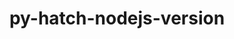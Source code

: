 ---
title: "py-hatch-nodejs-version"
layout: cache
categories: [package, develop-2025-03-23]
meta: {"compilers": ["gcc@=11.1.0", "gcc@=11.4.0", "oneapi@=2024.2.1"], "num_specs": 9, "num_specs_by_stack": {"data-vis-sdk": 1, "e4s": 2, "e4s-neoverse-v2": 2, "e4s-oneapi": 4, "root": 9}, "oss": ["ubuntu20.04", "ubuntu22.04"], "platforms": ["linux"], "stacks": ["data-vis-sdk", "e4s", "e4s-neoverse-v2", "e4s-oneapi", "root"], "targets": ["neoverse_v2", "x86_64_v3"], "versions": ["0.3.2"]}
spec_details: [{"compiler": "oneapi@=2024.2.1", "hash": "b24lvvrqex6a3d2pgf3ntbs6hyoigado", "os": "ubuntu22.04", "platform": "linux", "size": "-", "stacks": ["e4s-oneapi", "root"], "target": "x86_64_v3", "variants": ["build_system=python_pip"], "versions": ["0.3.2"]}, {"compiler": "gcc@=11.1.0", "hash": "etas42ltnlnrlsio46tzonnwzzd6zek2", "os": "ubuntu20.04", "platform": "linux", "size": "-", "stacks": ["data-vis-sdk", "root"], "target": "x86_64_v3", "variants": ["build_system=python_pip"], "versions": ["0.3.2"]}, {"compiler": "gcc@=11.4.0", "hash": "hrmab6uzywuv5af7y72ng53ekdfr5dso", "os": "ubuntu22.04", "platform": "linux", "size": "-", "stacks": ["e4s-neoverse-v2", "root"], "target": "neoverse_v2", "variants": ["build_system=python_pip"], "versions": ["0.3.2"]}, {"compiler": "oneapi@=2024.2.1", "hash": "m4cc3ogx47tybxtns7pezos6ivvck6vu", "os": "ubuntu22.04", "platform": "linux", "size": "-", "stacks": ["e4s-oneapi", "root"], "target": "x86_64_v3", "variants": ["build_system=python_pip"], "versions": ["0.3.2"]}, {"compiler": "gcc@=11.4.0", "hash": "nfazakny56m4eul7lbmm4rqssa67h5yg", "os": "ubuntu22.04", "platform": "linux", "size": "-", "stacks": ["e4s", "root"], "target": "x86_64_v3", "variants": ["build_system=python_pip"], "versions": ["0.3.2"]}, {"compiler": "oneapi@=2024.2.1", "hash": "q2ywleo3vjkfsuteh3iea3gbshcnxl3s", "os": "ubuntu22.04", "platform": "linux", "size": "-", "stacks": ["e4s-oneapi", "root"], "target": "x86_64_v3", "variants": ["build_system=python_pip"], "versions": ["0.3.2"]}, {"compiler": "gcc@=11.4.0", "hash": "q4eoqbgawh7ickkejnvhgalkq4lj2zwv", "os": "ubuntu22.04", "platform": "linux", "size": "-", "stacks": ["e4s-neoverse-v2", "root"], "target": "neoverse_v2", "variants": ["build_system=python_pip"], "versions": ["0.3.2"]}, {"compiler": "oneapi@=2024.2.1", "hash": "qtzru32uplbwwlgly2nvr5iqdxr67r6z", "os": "ubuntu22.04", "platform": "linux", "size": "-", "stacks": ["e4s-oneapi", "root"], "target": "x86_64_v3", "variants": ["build_system=python_pip"], "versions": ["0.3.2"]}, {"compiler": "gcc@=11.4.0", "hash": "qyzzogttrurjfsm3ilj4ylvbgix7kqm4", "os": "ubuntu22.04", "platform": "linux", "size": "-", "stacks": ["e4s", "root"], "target": "x86_64_v3", "variants": ["build_system=python_pip"], "versions": ["0.3.2"]}]
---